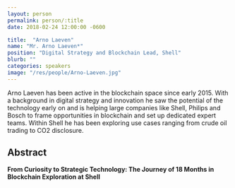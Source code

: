 ```yaml
---
layout: person
permalink: person/:title
date: 2018-02-24 12:00:00 -0600

title:  "Arno Laeven"
name: "Mr. Arno Laeven*"
position: "Digital Strategy and Blockchain Lead, Shell"
blurb: ""
categories: speakers
image: "/res/people/Arno-Laeven.jpg"
---
```


Arno Laeven has been active in the blockchain space since early 2015. With a background in digital strategy and innovation he saw the potential of the technology early on and is helping large companies like Shell, Philips and Bosch to frame opportunities in blockchain and set up dedicated expert teams. Within Shell he has been exploring use cases ranging from crude oil trading to CO2 disclosure.

## Abstract

**From Curiosity to Strategic Technology: The Journey of 18 Months in Blockchain Exploration at Shell**